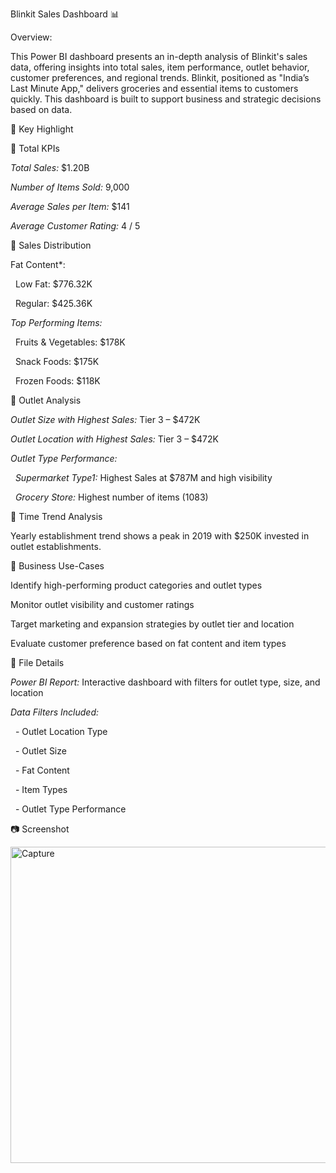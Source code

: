 Blinkit Sales Dashboard 📊

Overview:

This Power BI dashboard presents an in-depth analysis of Blinkit's sales data, offering insights into total sales, item performance, outlet behavior, customer preferences, and regional trends.
Blinkit, positioned as "India’s Last Minute App," delivers groceries and essential items to customers quickly. This dashboard is built to support business and strategic decisions based on data.

📌 Key Highlight

🔹 Total KPIs

   *Total Sales:* $1.20B
   
   *Number of Items Sold:* 9,000
   
   *Average Sales per Item:* $141
   
   *Average Customer Rating:* 4 / 5

🔹 Sales Distribution

   Fat Content*:
   
   Low Fat: $776.32K
   
   Regular: $425.36K
   
 *Top Performing Items:*
 
  Fruits & Vegetables: $178K
  
  Snack Foods: $175K
  
  Frozen Foods: $118K

🔹 Outlet Analysis

   *Outlet Size with Highest Sales:* Tier 3 – $472K
   
   *Outlet Location with Highest Sales:* Tier 3 – $472K
   
   *Outlet Type Performance:*
   
   *Supermarket Type1:* Highest Sales at $787M and high visibility
   
   *Grocery Store:* Highest number of items (1083)

🔹 Time Trend Analysis

   Yearly establishment trend shows a peak in 2019 with $250K invested in outlet establishments.

🎯 Business Use-Cases

   Identify high-performing product categories and outlet types
   
   Monitor outlet visibility and customer ratings
   
   Target marketing and expansion strategies by outlet tier and location
   
   Evaluate customer preference based on fat content and item types

📁 File Details

   *Power BI Report:* Interactive dashboard with filters for outlet type, size, and location
   
   *Data Filters Included:*
   
  - Outlet Location Type
  
  - Outlet Size
  
  - Fat Content
  
  - Item Types
  
  - Outlet Type Performance

📷 Screenshot


<img width="917" height="506" alt="Capture" src="https://github.com/user-attachments/assets/b2aca9c1-d84f-448c-b9f6-c85842da1159" />



